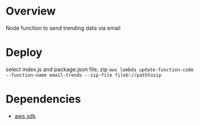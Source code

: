 # Overview
Node function to send trending data via email

# Deploy
select index.js and package.json file, zip
`aws lambda update-function-code --function-name email-trends --zip-file fileb://pathtozip`

# Dependencies

- [aws sdk](https://docs.aws.amazon.com/AWSJavaScriptSDK/latest/)